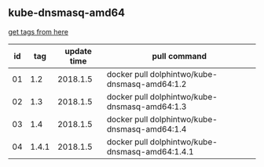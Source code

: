 ## kube-dnsmasq-amd64
[get tags from here](https://console.cloud.google.com/gcr/images/google-containers/GLOBAL/kube-dnsmasq-amd64?project=google-containers&gcrImageListsize=200)

|id|tag|update time|pull command|
|--|---|-----------|------------|
|01|1.2|2018.1.5|docker pull dolphintwo/kube-dnsmasq-amd64:1.2|
|02|1.3|2018.1.5|docker pull dolphintwo/kube-dnsmasq-amd64:1.3|
|03|1.4|2018.1.5|docker pull dolphintwo/kube-dnsmasq-amd64:1.4|
|04|1.4.1|2018.1.5|docker pull dolphintwo/kube-dnsmasq-amd64:1.4.1|